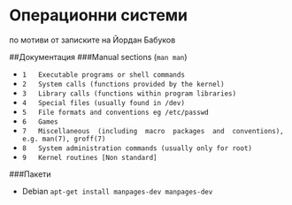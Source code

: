 # Операционни системи
по мотиви от записките на Йордан Бабуков

##Документация
###Manual sections (`man man`)

* `1   Executable programs or shell commands`
* `2   System calls (functions provided by the kernel)`
* `3   Library calls (functions within program libraries)`
* `4   Special files (usually found in /dev)`
* `5   File formats and conventions eg /etc/passwd`
* `6   Games`
* `7   Miscellaneous  (including  macro  packages  and  conventions), e.g. man(7), groff(7)`
* `8   System administration commands (usually only for root)`
* `9   Kernel routines [Non standard]`

###Пакети

* Debian `apt-get install manpages-dev manpages-dev`
